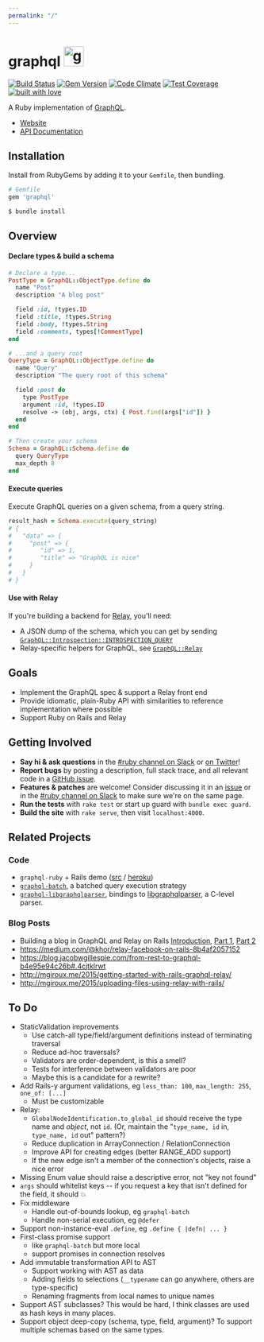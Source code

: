 ```yaml
---
permalink: "/"
---
```

# graphql <img src="https://cloud.githubusercontent.com/assets/2231765/9094460/cb43861e-3b66-11e5-9fbf-71066ff3ab13.png" height=40 alt="graphql-ruby"/>

[![Build Status](https://travis-ci.org/rmosolgo/graphql-ruby.svg?branch=master)](https://travis-ci.org/rmosolgo/graphql-ruby)
[![Gem Version](https://badge.fury.io/rb/graphql.svg)](https://rubygems.org/gems/graphql)
[![Code Climate](https://codeclimate.com/github/rmosolgo/graphql-ruby/badges/gpa.svg)](https://codeclimate.com/github/rmosolgo/graphql-ruby)
[![Test Coverage](https://codeclimate.com/github/rmosolgo/graphql-ruby/badges/coverage.svg)](https://codeclimate.com/github/rmosolgo/graphql-ruby)
[![built with love](https://cloud.githubusercontent.com/assets/2231765/6766607/d07992c6-cfc9-11e4-813f-d9240714dd50.png)](http://rmosolgo.github.io/react-badges/)

A Ruby implementation of [GraphQL](http://graphql.org/).

 - [Website](https://rmosolgo.github.io/graphql-ruby)
 - [API Documentation](http://www.rubydoc.info/github/rmosolgo/graphql-ruby)

## Installation

Install from RubyGems by adding it to your `Gemfile`, then bundling.

```ruby
# Gemfile
gem 'graphql'
```

```
$ bundle install
```

## Overview

#### Declare types & build a schema

```ruby
# Declare a type...
PostType = GraphQL::ObjectType.define do
  name "Post"
  description "A blog post"

  field :id, !types.ID
  field :title, !types.String
  field :body, !types.String
  field :comments, types[!CommentType]
end

# ...and a query root
QueryType = GraphQL::ObjectType.define do
  name "Query"
  description "The query root of this schema"

  field :post do
    type PostType
    argument :id, !types.ID
    resolve -> (obj, args, ctx) { Post.find(args["id"]) }
  end
end

# Then create your schema
Schema = GraphQL::Schema.define do
  query QueryType
  max_depth 8
end
```

#### Execute queries

Execute GraphQL queries on a given schema, from a query string.

```ruby
result_hash = Schema.execute(query_string)
# {
#   "data" => {
#     "post" => {
#        "id" => 1,
#        "title" => "GraphQL is nice"
#     }
#   }
# }
```

#### Use with Relay

If you're building a backend for [Relay](http://facebook.github.io/relay/), you'll need:

- A JSON dump of the schema, which you can get by sending [`GraphQL::Introspection::INTROSPECTION_QUERY`](https://github.com/rmosolgo/graphql-ruby/blob/master/lib/graphql/introspection/introspection_query.rb)
- Relay-specific helpers for GraphQL, see [`GraphQL::Relay`](http://www.rubydoc.info/github/rmosolgo/graphql-ruby/file/guides/relay.md)

## Goals

- Implement the GraphQL spec & support a Relay front end
- Provide idiomatic, plain-Ruby API with similarities to reference implementation where possible
- Support Ruby on Rails and Relay

## Getting Involved

- __Say hi & ask questions__ in the [#ruby channel on Slack](https://graphql-slack.herokuapp.com/) or [on Twitter](https://twitter.com/rmosolgo)!
- __Report bugs__ by posting a description, full stack trace, and all relevant code in a  [GitHub issue](https://github.com/rmosolgo/graphql-ruby/issues).
- __Features & patches__ are welcome! Consider discussing it in an [issue](https://github.com/rmosolgo/graphql-ruby/issues) or in the [#ruby channel on Slack](https://graphql-slack.herokuapp.com/) to make sure we're on the same page.
- __Run the tests__ with `rake test` or start up guard with `bundle exec guard`.
- __Build the site__ with `rake serve`, then visit `localhost:4000`.

## Related Projects

### Code

- `graphql-ruby` + Rails demo ([src](https://github.com/rmosolgo/graphql-ruby-demo) / [heroku](http://graphql-ruby-demo.herokuapp.com))
- [`graphql-batch`](https://github.com/shopify/graphql-batch), a batched query execution strategy
- [`graphql-libgraphqlparser`](https://github.com/rmosolgo/graphql-libgraphqlparser), bindings to [libgraphqlparser](https://github.com/graphql/libgraphqlparser), a C-level parser.

### Blog Posts

-  Building a blog in GraphQL and Relay on Rails [Introduction](https://medium.com/@gauravtiwari/graphql-and-relay-on-rails-getting-started-955a49d251de), [Part 1]( https://medium.com/@gauravtiwari/graphql-and-relay-on-rails-creating-types-and-schema-b3f9b232ccfc), [Part 2](https://medium.com/@gauravtiwari/graphql-and-relay-on-rails-first-relay-powered-react-component-cb3f9ee95eca)
- https://medium.com/@khor/relay-facebook-on-rails-8b4af2057152
- https://blog.jacobwgillespie.com/from-rest-to-graphql-b4e95e94c26b#.4cjtklrwt
- http://mgiroux.me/2015/getting-started-with-rails-graphql-relay/
- http://mgiroux.me/2015/uploading-files-using-relay-with-rails/

## To Do

- StaticValidation improvements
  - Use catch-all type/field/argument definitions instead of terminating traversal
  - Reduce ad-hoc traversals?
  - Validators are order-dependent, is this a smell?
  - Tests for interference between validators are poor
  - Maybe this is a candidate for a rewrite?
- Add Rails-y argument validations, eg `less_than: 100`, `max_length: 255`, `one_of: [...]`
  - Must be customizable
- Relay:
  - `GlobalNodeIdentification.to_global_id` should receive the type name and _object_, not `id`. (Or, maintain the "`type_name, id` in, `type_name, id` out" pattern?)
  - Reduce duplication in ArrayConnection / RelationConnection
  - Improve API for creating edges (better RANGE_ADD support)
  - If the new edge isn't a member of the connection's objects, raise a nice error
- Missing Enum value should raise a descriptive error, not "key not found"
- `args` should whitelist keys -- if you request a key that isn't defined for the field, it should 💥
- Fix middleware
  - Handle out-of-bounds lookup, eg `graphql-batch`
  - Handle non-serial execution, eg `@defer`
- Support non-instance-eval `.define`, eg `.define { |defn| ... }`
- First-class promise support
  - like `graphql-batch` but more local
  - support promises in connection resolves
- Add immutable transformation API to AST
  - Support working with AST as data
  - Adding fields to selections (`__typename` can go anywhere, others are type-specific)
  - Renaming fragments from local names to unique names
- Support AST subclasses? This would be hard, I think classes are used as hash keys in many places.
- Support object deep-copy (schema, type, field, argument)? To support multiple schemas based on the same types.
